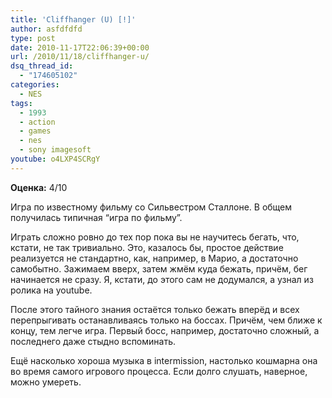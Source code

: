 ```yaml
---
title: 'Cliffhanger (U) [!]'
author: asfdfdfd
type: post
date: 2010-11-17T22:06:39+00:00
url: /2010/11/18/cliffhanger-u/
dsq_thread_id:
  - "174605102"
categories:
  - NES
tags:
  - 1993
  - action
  - games
  - nes
  - sony imagesoft
youtube: o4LXP4SCRgY
---
```

**Оценка:** 4/10

Игра по известному фильму со Сильвестром Сталлоне. В общем получилась типичная “игра по фильму”.

Играть сложно ровно до тех пор пока вы не научитесь бегать, что, кстати, не так тривиально. Это, казалось бы, простое действие реализуется не стандартно, как, например, в Марио, а достаточно самобытно. Зажимаем вверх, затем жмём куда бежать, причём, бег начинается не сразу. Я, кстати, до этого сам не додумался, а узнал из ролика на youtube.

После этого тайного знания остаётся только бежать вперёд и всех перепрыгивать останавливаясь только на боссах. Причём, чем ближе к концу, тем легче игра. Первый босс, например, достаточно сложный, а последнего даже стыдно вспоминать.

Ещё насколько хороша музыка в intermission, настолько кошмарна она во время самого игрового процесса. Если долго слушать, наверное, можно умереть.